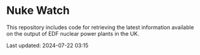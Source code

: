 # Nuke Watch

This repository includes code for retrieving the latest information available on the output of EDF nuclear power plants in the UK.

Last updated: 2024-07-22 03:15